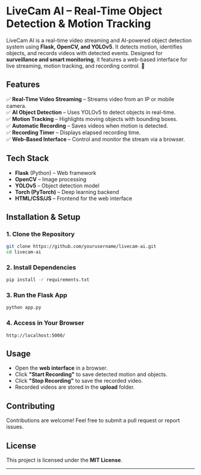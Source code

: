 # **LiveCam AI – Real-Time Object Detection & Motion Tracking**

LiveCam AI is a real-time video streaming and AI-powered object detection system using **Flask, OpenCV, and YOLOv5**. It detects motion, identifies objects, and records videos with detected events. Designed for **surveillance and smart monitoring**, it features a web-based interface for live streaming, motion tracking, and recording control. 🚀

## **Features**
✅ **Real-Time Video Streaming** – Streams video from an IP or mobile camera.  
✅ **AI Object Detection** – Uses YOLOv5 to detect objects in real-time.  
✅ **Motion Tracking** – Highlights moving objects with bounding boxes.  
✅ **Automatic Recording** – Saves videos when motion is detected.  
✅ **Recording Timer** – Displays elapsed recording time.  
✅ **Web-Based Interface** – Control and monitor the stream via a browser.  

## **Tech Stack**
- **Flask** (Python) – Web framework
- **OpenCV** – Image processing
- **YOLOv5** – Object detection model
- **Torch (PyTorch)** – Deep learning backend
- **HTML/CSS/JS** – Frontend for the web interface

## **Installation & Setup**
### **1. Clone the Repository**
```sh
git clone https://github.com/yourusername/livecam-ai.git
cd livecam-ai
```

### **2. Install Dependencies**
```sh
pip install -r requirements.txt
```

### **3. Run the Flask App**
```sh
python app.py
```

### **4. Access in Your Browser**
```
http://localhost:5000/
```

## **Usage**
- Open the **web interface** in a browser.
- Click **"Start Recording"** to save detected motion and objects.
- Click **"Stop Recording"** to save the recorded video.
- Recorded videos are stored in the **upload** folder.

## **Contributing**
Contributions are welcome! Feel free to submit a pull request or report issues.

## **License**
This project is licensed under the **MIT License**.

---



